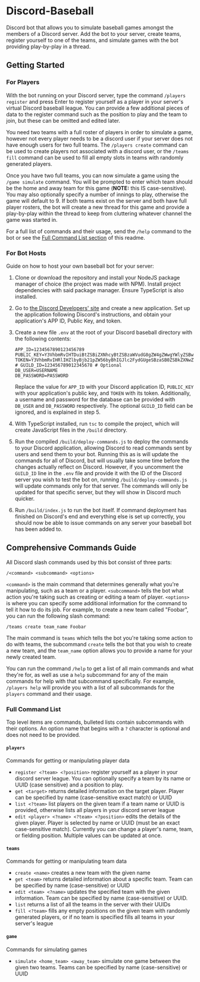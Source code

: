# Discord-Baseball

Discord bot that allows you to simulate baseball games amongst the members of a Discord server. Add the bot to your server, create teams, register yourself to one of the teams, and simulate games with the bot providing play-by-play in a thread.

## Getting Started

### For Players

With the bot running on your Discord server, type the command `/players register` and press Enter to register yourself as a player in your server's virtual Discord baseball league. You can provide a few additional pieces of data to the register command such as the position to play and the team to join, but these can be omitted and edited later.

You need two teams with a full roster of players in order to simulate a game, however not every player needs to be a discord user if your server does not have enough users for two full teams. The `/players create` command can be used to create players not associated with a discord user, or the `/teams fill` command can be used to fill all empty slots in teams with randomly generated players.

Once you have two full teams, you can now simulate a game using the `/game simulate` command. You will be prompted to enter which team should be the home and away team for this game (**NOTE:** this IS case-sensitive). You may also optionally specify a number of innings to play, otherwise the game will default to 9. If both teams exist on the server and both have full player rosters, the bot will create a new thread for this game and provide a play-by-play within the thread to keep from cluttering whatever channel the game was started in.

For a full list of commands and their usage, send the `/help` command to the bot or see the [Full Command List section](#full-command-list) of this readme.

### For Bot Hosts

Guide on how to host your own baseball bot for your server:

1. Clone or download the repository and install your NodeJS package manager of choice (the project was made with NPM). Install project dependencies with said package manager. Ensure TypeScript is also installed.

2. Go to [the Discord Developers' site](https://discord.com/developers/) and create a new application. Set up the application following Discord's instructions, and obtain your application's APP ID, Public Key, and token.

3. Create a new file `.env` at the root of your Discord baseball directory with the following contents:

    ```
    APP_ID=1234567890123456789
    PUBLIC_KEY=Y3VhbmRvIHTDuiBtZSBiZXNhcyBtZSBzaWVudG8gZW4gZWwgYWlyZSBwb3IgZXNv
    TOKEN=Y3VhbmRvIHRlIHZlbyBjb21pZW56byBhIGJlc2FydGUgeSBzaSB0ZSBkZXNwZWdhcyB5by
	# GUILD_ID=123456789012345678 # Optional
    DB_USER=USERNAME
    DB_PASSWORD=PASSWORD
    ```

	Replace the value for `APP_ID` with your Discord application ID, `PUBLIC_KEY` with your application's public key, and `TOKEN` with its token. Additionally, a username and password for the database can be provided with `DB_USER` and `DB_PASSWORD` respectively. The optional `GUILD_ID` field can be ignored, and is explained in step 5.

4. With TypeScript installed, run `tsc` to compile the project, which will create JavaScript files in the `/build` directory.

5. Run the compiled `/build/deploy-commands.js` to deploy the commands to your Discord application, allowing Discord to read commands sent by users and send them to your bot. Running this as is will update the commands for all of Discord, but will usually take some time before the changes actually reflect on Discord. However, if you uncomment the `GUILD_ID` line in the `.env` file and provide it with the ID of the Discord server you wish to test the bot on, running `/build/deploy-commands.js` will update commands only for that server. The commands will only be updated for that specific server, but they will show in Discord much quicker.

6. Run `/build/index.js` to run the bot itself. If command deployment has finished on Discord's end and everything else is set up correctly, you should now be able to issue commands on any server your baseball bot has been added to.

## Comprehensive Commands Guide

All Discord slash commands used by this bot consist of three parts:

```
/<command> <subcommand> <options>
```

`<command>` is the main command that determines generally what you're manipulating, such as a team or a player. `<subcommand>` tells the bot what action you're taking such as creating or editing a team of player. `<options>` is where you can specify some additional information for the command to tell it how to do its job. For example, to create a new team called "Foobar", you can run the following slash command:

```
/teams create team_name Foobar
```

The main command is `teams` which tells the bot you're taking some action to do with teams, the subcommand `create` tells the bot that you wish to create a new team, and the `team_name` option allows you to provide a name for your newly created team.

You can run the command `/help` to get a list of all main commands and what they're for, as well as use a `help` subcommand for any of the main commands for help with that subcommand specifically. For example, `/players help` will provide you with a list of all subcommands for the `players` command and their usage.

### Full Command List

Top level items are commands, bulleted lists contain subcommands with their options. An option name that begins with a `?` character is optional and does not need to be provided.

#### `players`

Commands for getting or manipulating player data

* `register <?team> <?position>` register yourself as a player in your discord server league. You can optionally specify a team by its name or UUID (case sensitive) and a position to play.
* `get <target>` returns detailed information on the target player. Player can be specified by name (case-sensitive exact match) or UUID
* `list <?team>` list players on the given team if a team name or UUID is provided, otherwise lists all players in your discord server league
* `edit <player> <?name> <?team> <?position>` edits the details of the given player. Player is selected by name or UUID (must be an exact case-sensitive match). Currently you can change a player's name, team, or fielding position. Multiple values can be updated at once.

#### `teams`

Commands for getting or manipulating team data

* `create <name>` creates a new team with the given name
* `get <team>` returns detailed information about a specific team. Team can be specified by name (case-sensitive) or UUID
* `edit <team> <?name>` updates the specified team with the given information. Team can be specified by name (case-sensitive) or UUID.
* `list` returns a list of all the teams in the server with their UUIDs
* `fill <?team>` fills any empty positions on the given team with randomly generated players, or if no team is specified fills all teams in your server's league

#### `game`

Commands for simulating games

* `simulate <home_team> <away_team>` simulate one game between the given two teams. Teams can be specified by name (case-sensitive) or UUID 
